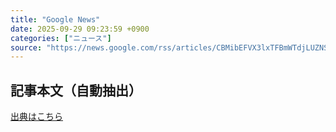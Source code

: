 ```yaml
---
title: "Google News"
date: 2025-09-29 09:23:59 +0900
categories: ["ニュース"]
source: "https://news.google.com/rss/articles/CBMibEFVX3lxTFBmWTdjLUZNSTRwRFJiTDQtODVubzFUZ0t3ZnlaR0xsOFptV0l2dVVJLUNDMEhCZ2FlcXJqakc0RngybkpaNUI0eHhBV1pmOExZOUhUY0N3OEZFUzlWeG1nMDQtOVRGQ3paanhCLQ?oc=5"
---
```


## 記事本文（自動抽出）
<body class="y0K44d EA71Tc" id="readabilityBody"></body>

[出典はこちら](https://news.google.com/rss/articles/CBMibEFVX3lxTFBmWTdjLUZNSTRwRFJiTDQtODVubzFUZ0t3ZnlaR0xsOFptV0l2dVVJLUNDMEhCZ2FlcXJqakc0RngybkpaNUI0eHhBV1pmOExZOUhUY0N3OEZFUzlWeG1nMDQtOVRGQ3paanhCLQ?oc=5)
